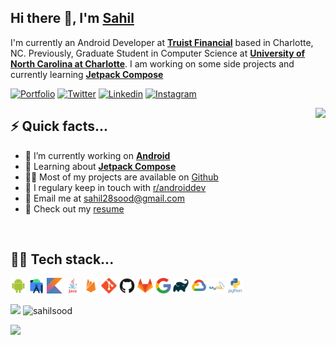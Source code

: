 <h2>Hi there 👋, I'm <a href="https://sahilsood.com/">Sahil</a></h2>
<p>I'm currently an Android Developer at <strong><a href="https://www.truist.com/">Truist Financial</a></strong> based in Charlotte, NC. Previously, Graduate Student in Computer Science at <strong><a href="https://www.charlotte.edu/">University of North Carolina at Charlotte</a></strong>. I am working on some side projects and currently learning <strong><a href="https://developer.android.com/jetpack/compose ">Jetpack Compose</a></strong></p>

[![Portfolio](https://img.shields.io/badge/%20-sahilsood.com-9cf?style=for-the-badge)](https://sahilsood.com/)
[![Twitter](https://img.shields.io/badge/-Twitter-red?style=for-the-badge&logo=twitter)](https://twitter.com/sahil_sood28)
[![Linkedin](https://img.shields.io/badge/-LinkedIn-blue?style=for-the-badge&logo=Linkedin)](https://www.linkedin.com/in/sahilsood28/)
[![Instagram](https://img.shields.io/badge/-Instagram-9cf?style=for-the-badge&logo=instagram)](https://www.instagram.com/sahilsood28/)

<img align="right" src="https://media.giphy.com/media/6UFgdU9hirj1pAOJyN/giphy.gif" />

<h2>⚡️ Quick facts...</h2>
<ul>
<li>📱 I’m currently working on <strong><a href="https://www.android.com/">Android</a></strong></li>
<li>🧐 Learning about <strong><a href="https://developer.android.com/jetpack/compose ">Jetpack Compose</a></strong></li>
<li>👨‍💻 Most of my projects are available on <a href="https://github.com/sahilsood/">Github</a></li>
<li>📝 I regulary keep in touch with <a href="https://www.reddit.com/r/androiddev/">r/androiddev</a></li>
<li>📧 Email me at <a href="mailto:sahil28sood@gmail.com">sahil28sood@gmail.com</a></li>
<li>📙 Check out my <a href="https://sahilsood.com/SahilSoodResume.pdf">resume</a></li>
</ul>
</p>
<br>
<h2>👨‍💻 Tech stack...</h2>
<p align="left">
<img src="https://github.com/devicons/devicon/blob/master/icons/android/android-plain.svg" alt="react" width="25" height="25" />
<img src="https://github.com/devicons/devicon/blob/master/icons/androidstudio/androidstudio-original.svg" alt="react" width="25" height="25" />
<img src="https://github.com/devicons/devicon/blob/master/icons/kotlin/kotlin-original.svg" alt="react" width="25" height="25" />
<img src="https://raw.githubusercontent.com/devicons/devicon/master/icons/java/java-original-wordmark.svg" alt="java" width="25" height="25" />
<img src="https://github.com/devicons/devicon/blob/master/icons/firebase/firebase-plain.svg" alt="react" width="25" height="25" />
<img src="https://github.com/devicons/devicon/blob/master/icons/git/git-original.svg" alt="react" width="25" height="25" />
<img src="https://github.com/devicons/devicon/blob/master/icons/github/github-original.svg" alt="react" width="25" height="25" />
<img src="https://github.com/devicons/devicon/blob/master/icons/gitlab/gitlab-original.svg" alt="react" width="25" height="25" />
<img src="https://github.com/devicons/devicon/blob/master/icons/google/google-original.svg" alt="react" width="25" height="25" />
<img src="https://github.com/devicons/devicon/blob/master/icons/gradle/gradle-plain.svg" alt="react" width="25" height="25" />
<img src="https://github.com/devicons/devicon/blob/master/icons/googlecloud/googlecloud-original.svg" alt="react" width="25" height="25" />
<img src="https://raw.githubusercontent.com/devicons/devicon/master/icons/mysql/mysql-original-wordmark.svg" alt="mysql" width="25" height="25" />
<img src="https://raw.githubusercontent.com/devicons/devicon/master/icons/python/python-original-wordmark.svg" alt="python" width="25" height="25" />
</p>

<img src="https://github-readme-stats.vercel.app/api/top-langs/?username=sahilsood&layout=compact&theme=buefy" />
<img src="https://github-readme-stats.vercel.app/api?username=sahilsood&show_icons=true&count_private=true" alt="sahilsood" />

![](https://komarev.com/ghpvc/?username=sahilsood)

